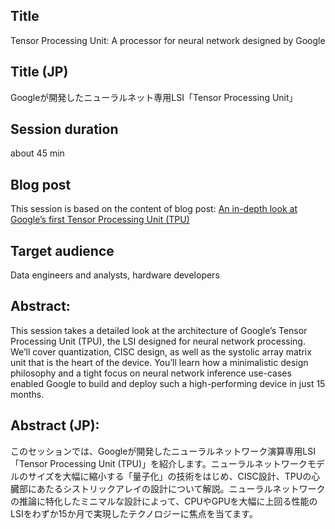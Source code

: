 
## Title

Tensor Processing Unit: A processor for neural network designed by Google 

## Title (JP)

Googleが開発したニューラルネット専用LSI「Tensor Processing Unit」

## Session duration

about 45 min

## Blog post

This session is based on the content of blog post: [An in-depth look at Google’s first Tensor Processing Unit (TPU)](https://cloud.google.com/blog/big-data/2017/05/an-in-depth-look-at-googles-first-tensor-processing-unit-tpu)

## Target audience

Data engineers and analysts, hardware developers

## Abstract: 

This session takes a detailed look at the architecture of Google’s Tensor Processing Unit (TPU), the LSI designed for neural network processing. We’ll cover quantization, CISC design, as well as the systolic array matrix unit that is the heart of the device. You’ll learn how a minimalistic design philosophy and a tight focus on neural network inference use-cases enabled Google to build and deploy such a high-performing device in just 15 months.

## Abstract (JP):

このセッションでは、Googleが開発したニューラルネットワーク演算専用LSI「Tensor Processing Unit (TPU)」を紹介します。ニューラルネットワークモデルのサイズを大幅に縮小する「量子化」の技術をはじめ、CISC設計、TPUの心臓部にあたるシストリックアレイの設計について解説。ニューラルネットワークの推論に特化したミニマルな設計によって、CPUやGPUを大幅に上回る性能のLSIをわずか15か月で実現したテクノロジーに焦点を当てます。
